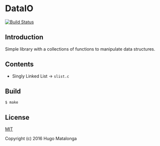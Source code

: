 # DataIO

[![Build Status](https://travis-ci.org/hmatalonga/dataio.svg?branch=master)](https://travis-ci.org/hmatalonga/dataio)

## Introduction

Simple library with a collections of functions to manipulate data structures.

## Contents

- Singly Linked List -> `slist.c`

## Build

```shell
$ make
```

## License

[MIT](LICENSE)

Copyright (c) 2016 Hugo Matalonga
